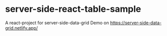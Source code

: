 # server-side-react-table-sample
A react-project for server-side-data-grid
Demo on https://server-side-data-grid.netlify.app/
